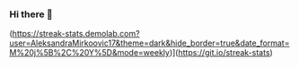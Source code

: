 ### Hi there 👋

<!--
**AleksandraMirkovic17/AleksandraMirkovic17** is a ✨ _special_ ✨ repository because its `README.md` (this file) appears on your GitHub profile.

Here are some ideas to get you started:

- 🔭 I’m currently working on ...
- 🌱 I’m currently learning ...
- 👯 I’m looking to collaborate on ...
- 🤔 I’m looking for help with ...
- 💬 Ask me about ...
- 📫 How to reach me: ...
- 😄 Pronouns: ...
- ⚡ Fun fact: ...
-->
(https://streak-stats.demolab.com?user=AleksandraMirkoovic17&theme=dark&hide_border=true&date_format=M%20j%5B%2C%20Y%5D&mode=weekly)](https://git.io/streak-stats)
